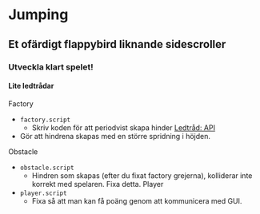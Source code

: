 # Jumping
## Et ofärdigt flappybird liknande sidescroller
### Utveckla klart spelet!
#### Lite ledtrådar

Factory
 - `factory.script`
    - Skriv koden för att periodvist skapa hinder
    [Ledtråd: API](https://defold.com/ref/timer/#timer.delay:delay-repeat-callback)
- Gör att hindrena skapas med en större spridning i höjden.

Obstacle
- `obstacle.script`
    - Hindren som skapas (efter du fixat factory grejerna), kolliderar inte korrekt med spelaren. Fixa detta. 
Player
- `player.script`
    - Fixa så att man kan få poäng genom att kommunicera med GUI.